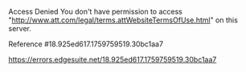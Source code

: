 Access Denied
You don't have permission to access "http://www.att.com/legal/terms.attWebsiteTermsOfUse.html" on this server.

Reference #18.925ed617.1759759519.30bc1aa7

https://errors.edgesuite.net/18.925ed617.1759759519.30bc1aa7